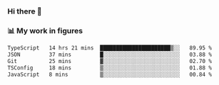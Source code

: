 ### Hi there 👋

### 📊 My work in figures

<!--START_SECTION:waka-->

```txt
TypeScript   14 hrs 21 mins  ██████████████████████▒░░   89.95 %
JSON         37 mins         █░░░░░░░░░░░░░░░░░░░░░░░░   03.88 %
Git          25 mins         ▓░░░░░░░░░░░░░░░░░░░░░░░░   02.70 %
TSConfig     18 mins         ▒░░░░░░░░░░░░░░░░░░░░░░░░   01.88 %
JavaScript   8 mins          ▒░░░░░░░░░░░░░░░░░░░░░░░░   00.84 %
```

<!--END_SECTION:waka-->
